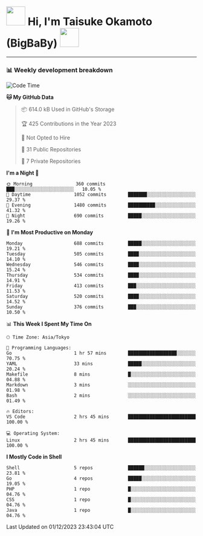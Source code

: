 <!-- Title -->
<h1>
    <img src="https://media.tenor.com/TlyRveJkgo4AAAAi/cloud-cloud-strife.gif" width="50"/> 
    Hi, I'm Taisuke Okamoto (BigBaBy) 
    <img src="https://media.tenor.com/TlyRveJkgo4AAAAi/cloud-cloud-strife.gif" width="50"/>
</h1>

---

<h3> 📊 Weekly development breakdown </h3>
<!-- waka-readme-stats -->

<!--START_SECTION:waka-->
![Code Time](http://img.shields.io/badge/Code%20Time-1%2C661%20hrs%2056%20mins-blue)

**🐱 My GitHub Data** 

> 📦 614.0 kB Used in GitHub's Storage 
 > 
> 🏆 425 Contributions in the Year 2023
 > 
> 🚫 Not Opted to Hire
 > 
> 📜 31 Public Repositories 
 > 
> 🔑 7 Private Repositories 
 > 
**I'm a Night 🦉** 

```text
🌞 Morning                360 commits         ███░░░░░░░░░░░░░░░░░░░░░░   10.05 % 
🌆 Daytime                1052 commits        ███████░░░░░░░░░░░░░░░░░░   29.37 % 
🌃 Evening                1480 commits        ██████████░░░░░░░░░░░░░░░   41.32 % 
🌙 Night                  690 commits         █████░░░░░░░░░░░░░░░░░░░░   19.26 % 
```
📅 **I'm Most Productive on Monday** 

```text
Monday                   688 commits         █████░░░░░░░░░░░░░░░░░░░░   19.21 % 
Tuesday                  505 commits         ████░░░░░░░░░░░░░░░░░░░░░   14.10 % 
Wednesday                546 commits         ████░░░░░░░░░░░░░░░░░░░░░   15.24 % 
Thursday                 534 commits         ████░░░░░░░░░░░░░░░░░░░░░   14.91 % 
Friday                   413 commits         ███░░░░░░░░░░░░░░░░░░░░░░   11.53 % 
Saturday                 520 commits         ████░░░░░░░░░░░░░░░░░░░░░   14.52 % 
Sunday                   376 commits         ███░░░░░░░░░░░░░░░░░░░░░░   10.50 % 
```


📊 **This Week I Spent My Time On** 

```text
🕑︎ Time Zone: Asia/Tokyo

💬 Programming Languages: 
Go                       1 hr 57 mins        ██████████████████░░░░░░░   70.75 % 
YAML                     33 mins             █████░░░░░░░░░░░░░░░░░░░░   20.24 % 
Makefile                 8 mins              █░░░░░░░░░░░░░░░░░░░░░░░░   04.88 % 
Markdown                 3 mins              ░░░░░░░░░░░░░░░░░░░░░░░░░   01.98 % 
Bash                     2 mins              ░░░░░░░░░░░░░░░░░░░░░░░░░   01.49 % 

🔥 Editors: 
VS Code                  2 hrs 45 mins       █████████████████████████   100.00 % 

💻 Operating System: 
Linux                    2 hrs 45 mins       █████████████████████████   100.00 % 
```

**I Mostly Code in Shell** 

```text
Shell                    5 repos             ██████░░░░░░░░░░░░░░░░░░░   23.81 % 
Go                       4 repos             █████░░░░░░░░░░░░░░░░░░░░   19.05 % 
PHP                      1 repo              █░░░░░░░░░░░░░░░░░░░░░░░░   04.76 % 
CSS                      1 repo              █░░░░░░░░░░░░░░░░░░░░░░░░   04.76 % 
Java                     1 repo              █░░░░░░░░░░░░░░░░░░░░░░░░   04.76 % 
```




 Last Updated on 01/12/2023 23:43:04 UTC
<!--END_SECTION:waka-->
